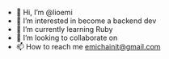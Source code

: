 - 👋 Hi, I’m @lioemi
- 👀 I’m interested in become a backend dev
- 🌱 I’m currently learning Ruby
- 💞️ I’m looking to collaborate on
- 📫 How to reach me emichainit@gmail.com

<!---
lioemi/lioemi is a ✨ special ✨ repository because its `README.md` (this file) appears on your GitHub profile.
You can click the Preview link to take a look at your changes.
--->

